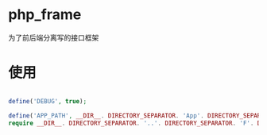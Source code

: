 # php_frame
为了前后端分离写的接口框架


# 使用

```php

define('DEBUG', true);

define('APP_PATH', __DIR__. DIRECTORY_SEPARATOR. 'App'. DIRECTORY_SEPARATOR);
require __DIR__. DIRECTORY_SEPARATOR. '..'. DIRECTORY_SEPARATOR. 'F'. DIRECTORY_SEPARATOR. 'F.php';

```
